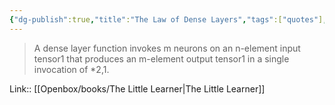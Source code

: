 ```yaml
---
{"dg-publish":true,"title":"The Law of Dense Layers","tags":["quotes"],"date":"2023-05-16T10:24:06+04:00","modified_at":"2023-07-23T21:40:21+03:00","dg-path":"/quotes/202305161024.md","permalink":"/quotes/202305161024/","dgPassFrontmatter":true}
---
```



> A dense layer function invokes m neurons on an n-element input tensor1 that produces an m-element output tensor1 in a single invocation of *2,1.

Link:: [[Openbox/books/The Little Learner|The Little Learner]]
